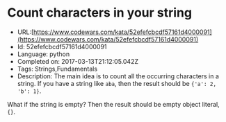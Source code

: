 # Count characters in your string

 - URL:[https://www.codewars.com/kata/52efefcbcdf57161d4000091](https://www.codewars.com/kata/52efefcbcdf57161d4000091)
 - Id: 52efefcbcdf57161d4000091
 - Language: python
 - Completed on: 2017-03-13T21:12:05.042Z
 - Tags: Strings,Fundamentals
 - Description:
The main idea is to count all the occurring characters in a string. If you have a string like `aba`, then the result should be `{'a': 2, 'b': 1}`.

What if the string is empty? Then the result should be empty object literal, `{}`.
